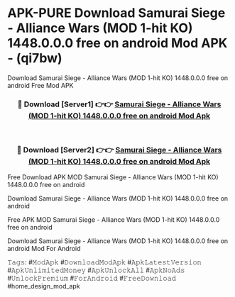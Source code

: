 # APK-PURE Download Samurai Siege - Alliance Wars (MOD 1-hit KO) 1448.0.0.0 free on android Mod APK - (qi7bw)
Download Samurai Siege - Alliance Wars (MOD 1-hit KO) 1448.0.0.0 free on android Free Mod APK

<div align="center">
<h3>🔴 Download [Server1] 👉👉 <a href="https://apk-comot.site?title=Samurai_Siege_-_Alliance_Wars_(MOD_1-hit_KO)_1448.0.0.0_free_on_android">Samurai Siege - Alliance Wars (MOD 1-hit KO) 1448.0.0.0 free on android Mod Apk</a></h3><br>

<h3>🔴 Download [Server2] 👉👉 <a href="https://apk-comot.site?title=Samurai_Siege_-_Alliance_Wars_(MOD_1-hit_KO)_1448.0.0.0_free_on_android">Samurai Siege - Alliance Wars (MOD 1-hit KO) 1448.0.0.0 free on android Mod Apk</a></h3>
</div>


Free Download APK MOD Samurai Siege - Alliance Wars (MOD 1-hit KO) 1448.0.0.0 free on android

Download Samurai Siege - Alliance Wars (MOD 1-hit KO) 1448.0.0.0 free on android 

Free APK MOD Samurai Siege - Alliance Wars (MOD 1-hit KO) 1448.0.0.0 free on android 

Download Samurai Siege - Alliance Wars (MOD 1-hit KO) 1448.0.0.0 free on android Mod For Android

𝚃𝚊𝚐𝚜: #𝙼𝚘𝚍𝙰𝚙𝚔 #𝙳𝚘𝚠𝚗𝚕𝚘𝚊𝚍𝙼𝚘𝚍𝙰𝚙𝚔 #𝙰𝚙𝚔𝙻𝚊𝚝𝚎𝚜𝚝𝚅𝚎𝚛𝚜𝚒𝚘𝚗 #𝙰𝚙𝚔𝚄𝚗𝚕𝚒𝚖𝚒𝚝𝚎𝚍𝙼𝚘𝚗𝚎𝚢 #𝙰𝚙𝚔𝚄𝚗𝚕𝚘𝚌𝚔𝙰𝚕𝚕 #𝙰𝚙𝚔𝙽𝚘𝙰𝚍𝚜 #𝚄𝚗𝚕𝚘𝚌𝚔𝙿𝚛𝚎𝚖𝚒𝚞𝚖 #𝙵𝚘𝚛𝙰𝚗𝚍𝚛𝚘𝚒𝚍 #𝙵𝚛𝚎𝚎𝙳𝚘𝚠𝚗𝚕𝚘𝚊𝚍 #home_design_mod_apk